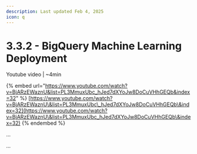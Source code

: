 ```yaml
---
description: Last updated Feb 4, 2025
icon: q
---
```


# 3.3.2 - BigQuery Machine Learning Deployment

Youtube video | \~4min

{% embed url="https://www.youtube.com/watch?v=BjARzEWaznU&list=PL3MmuxUbc_hJed7dXYoJw8DoCuVHhGEQb&index=32" %}
[https://www.youtube.com/watch?v=BjARzEWaznU\&list=PL3MmuxUbc\_hJed7dXYoJw8DoCuVHhGEQb\&index=32](https://www.youtube.com/watch?v=BjARzEWaznU\&list=PL3MmuxUbc_hJed7dXYoJw8DoCuVHhGEQb\&index=32)
{% endembed %}

...

...


